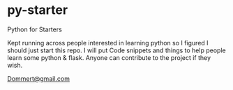 # py-starter
Python for Starters

Kept running across people interested in learning python so I figured I should just start this repo. I will put Code snippets and things to help people learn some python & flask. Anyone can contribute to the project if they wish. 

Dommert@gmail.com

